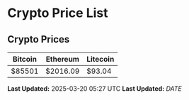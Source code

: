 # Crypto Price List

## Crypto Prices
| Bitcoin | Ethereum | Litecoin |
| ------- | -------- | -------- |
| $85501 | $2016.09 | $93.04 |
**Last Updated:** 2025-03-20 05:27 UTC
**Last Updated:** $DATE$
